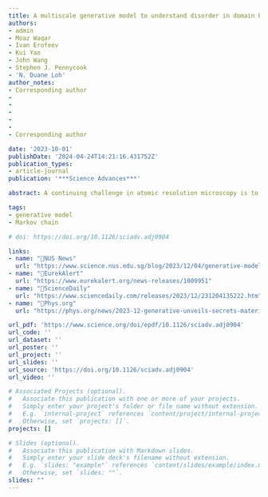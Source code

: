 ```yaml
---
title: A multiscale generative model to understand disorder in domain boundaries
authors:
- admin
- Moaz Waqar
- Ivan Erofeev
- Kui Yao
- John Wang
- Stephen J. Pennycook
- 'N. Duane Loh'
author_notes:
- Corresponding author
- 
- 
- 
- 
- 
- Corresponding author

date: '2023-10-01'
publishDate: '2024-04-24T14:21:16.431752Z'
publication_types:
- article-journal
publication: '***Science Advances***'

abstract: A continuing challenge in atomic resolution microscopy is to identify significant structural motifs and their assembly rules in synthesized materials with limited observations. Here, we propose and validate a simple and effective hybrid generative model capable of predicting unseen domain boundaries in a potassium sodium niobate thin film from only a small number of observations, without expensive first-principles calculations or atomistic simulations of domain growth. Our results demonstrate that complicated domain boundary structures spanning 1 to 100 nanometers can arise from simple interpretable local rules played out probabilistically. We also found previously unobserved, significant, tileable boundary motifs that may affect the piezoelectric response of the material system, and evidence that our system creates domain boundaries with the highest configurational entropy. More broadly, our work shows that simple yet interpretable machine learning models could pave the way to describe and understand the nature and origin of disorder in complex materials, therefore improving functional materials design.

tags:
- generative model
- Markov chain

# doi: https://doi.org/10.1126/sciadv.adj0904

links:
- name: "📰NUS News"
  url: "https://www.science.nus.edu.sg/blog/2023/12/04/generative-model-unveils-secrets-of-material-disorder-2/"
- name: "📰EurekAlert"
  url: "https://www.eurekalert.org/news-releases/1009951"
- name: "📰ScienceDaily"
  url: "https://www.sciencedaily.com/releases/2023/12/231204135222.htm"
- name: "📰Phys.org"
  url: "https://phys.org/news/2023-12-generative-unveils-secrets-material-disorder.html"

url_pdf: 'https://www.science.org/doi/epdf/10.1126/sciadv.adj0904'
url_code: ''
url_dataset: ''
url_poster: ''
url_project: ''
url_slides: ''
url_source: 'https://doi.org/10.1126/sciadv.adj0904'
url_video: ''

# Associated Projects (optional).
#   Associate this publication with one or more of your projects.
#   Simply enter your project's folder or file name without extension.
#   E.g. `internal-project` references `content/project/internal-project/index.md`.
#   Otherwise, set `projects: []`.
projects: []

# Slides (optional).
#   Associate this publication with Markdown slides.
#   Simply enter your slide deck's filename without extension.
#   E.g. `slides: "example"` references `content/slides/example/index.md`.
#   Otherwise, set `slides: ""`.
slides: ""
---
```

